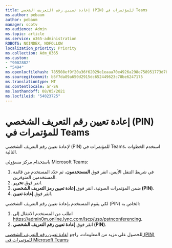 ```yaml
---
title: إعادة تعيين رقم التعريف الشخصي (PIN) للمؤتمرات في Teams
ms.author: pebaum
author: pebaum
manager: scotv
ms.audience: Admin
ms.topic: article
ms.service: o365-administration
ROBOTS: NOINDEX, NOFOLLOW
localization_priority: Priority
ms.collection: Adm_O365
ms.custom:
- "9002882"
- "5494"
ms.openlocfilehash: 785508ef9f20a36f62029e1eaaa70e4926a298e758951773d78ceef76ba80ae7
ms.sourcegitcommit: b5f7da89a650d2915dc652449623c78be6247175
ms.translationtype: MT
ms.contentlocale: ar-SA
ms.lasthandoff: 08/05/2021
ms.locfileid: "54023725"
---
```

# <a name="reset-conferencing-pin-in-teams"></a>إعادة تعيين رقم التعريف الشخصي (PIN) للمؤتمرات في Teams

لإعادة تعيين رقم التعريف الشخصي (PIN) للمؤتمرات في Teams، استخدم الخطوات التالية.  

باستخدام مركز مسؤولي Microsoft Teams:

1. في شريط التنقل الأيمن، انقر فوق **المستخدمون**، ثم حدّد المستخدم من قائمة المستخدمين المتوفرين.
2. انقر فوق **تحرير**.
3. ضمن المؤتمرات الصوتية، انقر فوق **إعادة تعيين رمز التعريف الشخصي (PIN)**.
4. انقر فوق **إعادة تعيين**.

لكي يقوم المستخدم بإعادة تعيين رقم التعريف الشخصي (PIN) الخاص به:
1. اطلب من المستخدم الانتقال إلى https://admin0m.online.lync.com/lscp/usp/pstnconferencing.
2. انقر فوق **إعادة تعيين رقم التعريف الشخصي (PIN)**.

للحصول على مزيد من المعلومات، راجع [إعادة تعيين رقم التعريف الشخصي (PIN) للمؤتمرات في Microsoft Teams](https://docs.microsoft.com/microsoftteams/reset-the-audio-conferencing-pin-in-teams)
